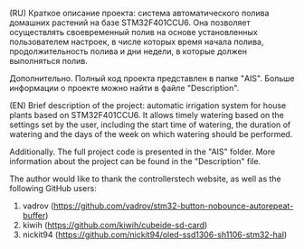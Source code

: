 (RU)
Краткое описание проекта:
система автоматического полива домашних растений на базе STM32F401CCU6.
Она позволяет осуществлять своевременный полив на основе установленных 
пользователем настроек, в числе которых время начала полива, 
продолжительность полива и дни недели, в которые должен выполняться полив.

Дополнительно.
Полный код проекта представлен в папке "AIS".
Больше информации о проекте можно найти в файле "Description".


(EN)
Brief description of the project:
automatic irrigation system for house plants based on STM32F401CCU6.
It allows timely watering based on the settings set by the user, including the start time of watering,
the duration of watering and the days of the week on which watering should be performed.

Additionally.
The full project code is presented in the "AIS" folder.
More information about the project can be found in the "Description" file.

The author would like to thank the controllerstech website,
as well as the following GitHub users:
1. vadrov (https://github.com/vadrov/stm32-button-nobounce-autorepeat-buffer)
2. kiwih (https://github.com/kiwih/cubeide-sd-card)
3. nickit94 (https://github.com/nickit94/oled-ssd1306-sh1106-stm32-hal)